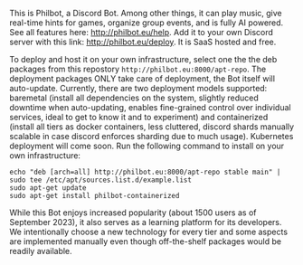 This is Philbot, a Discord Bot. Among other things, it can play music, give real-time hints for games, organize group events, and is fully AI powered. See all features here: http://philbot.eu/help. Add it to your own Discord server with this link: http://philbot.eu/deploy. It is SaaS hosted and free.

To deploy and host it on your own infrastructure, select one the the deb packages from this repostory `http://philbot.eu:8000/apt-repo`.
The deployment packages ONLY take care of deployment, the Bot itself will auto-update.
Currently, there are two deployment models supported:
baremetal (install all dependencies on the system, slightly reduced downtime when auto-updating, enables fine-grained control over individual services, ideal to get to know it and to experiment) and
containerized (install all tiers as docker containers, less cluttered, discord shards manually scalable in case discord enforces sharding due to much usage). Kubernetes deployment will come soon.
Run the following command to install on your own infrastructure:
```
echo "deb [arch=all] http://philbot.eu:8000/apt-repo stable main" | sudo tee /etc/apt/sources.list.d/example.list
sudo apt-get update
sudo apt-get install philbot-containerized
```

While this Bot enjoys increased popularity (about 1500 users as of September 2023), it also serves as a learning platform for its developers.
We intentionally choose a new technology for every tier and some aspects are implemented manually even though off-the-shelf packages would be readily available. 
